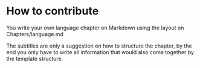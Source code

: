 # How to contribute

You write your own language chapter on Markdown using the layout
on Chapters/language.md

The subtitles are only a suggestion on how to structure the chapter,
by the end you only have to write all information that would also come
together by the template structure.
